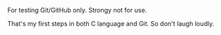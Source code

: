 For testing Git/GitHub only.
Strongy not for use.

That's my first steps in both C language and Git. So don't laugh loudly.
